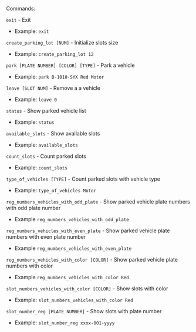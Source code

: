 Commands:

`exit` - Exit
* Example: `exit`

`create_parking_lot [NUM]` - Initialize slots size
* Example: `create_parking_lot 12`

`park [PLATE NUMBER] [COLOR] [TYPE]` - Park a vehicle
* Example: `park B-1010-SYX Red Motor`

`leave [SLOT NUM]` - Remove a a vehicle
* Example: `leave 0`

`status` - Show parked vehicle list
* Example: `status`

`available_slots` - Show available slots
* Example: `available_slots`

`count_slots` - Count parked slots
* Example: `count_slots`

`type_of_vehicles [TYPE]` - Count parked slots with vehicle type
* Example: `type_of_vehicles Motor`

`reg_numbers_vehicles_with_odd_plate` - Show parked vehicle plate numbers with odd plate number
* Example `reg_numbers_vehicles_with_odd_plate`

`reg_numbers_vehicles_with_even_plate` - Show parked vehicle plate numbers with even plate number
* Example `reg_numbers_vehicles_with_even_plate`

`reg_numbers_vehicles_with_color [COLOR]` - Show parked vehicle plate numbers with color
* Example `reg_numbers_vehicles_with_color Red`

`slot_numbers_vehicles_with_color [COLOR]` - Show slots with color
* Example: `slot_numbers_vehicles_with_color Red`

`slot_number_reg [PLATE NUMBER]` - Show slots with plate number
* Example: `slot_number_reg xxxx-001-yyyy`
